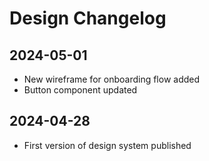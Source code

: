 # Design Changelog

## 2024-05-01
- New wireframe for onboarding flow added
- Button component updated

## 2024-04-28
- First version of design system published
